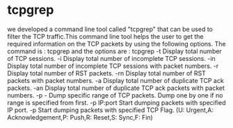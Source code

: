 # tcpgrep
we developed a command line tool called "tcpgrep" that can be used to filter the TCP traffic.This command line tool helps the user to get the required information on the TCP packets by using the following options. The command is : tcpgrep and the options are :
tcpgrep
-t Display total number of TCP sessions.
-i Display total number of incomplete TCP sessions.
-in Display total number of incomplete TCP sessions with packet numbers.
-r Display total number of RST packets.
-rn Display total number of RST packets with packet numbers.
-a Display total number of duplicate TCP ack packets.
-an Display total number of duplicate TCP ack packets with packet numbers.
-p - Dump specific range of TCP packets. Dump one by one if no range is specified from first.
-p IP:port Start dumping packets with specified IP port.
-p Start dumping packets with specified TCP Flag. (U: Urgent,A: Acknowledgement,P: Push,R: Reset,S: Sync,F: Fin)
